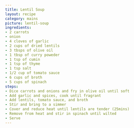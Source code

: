 ```yaml
---
title: Lentil Soup
layout: recipe
category: mains
picture: lentil-soup
ingredients:
- 2 carrots
- onion
- 4 cloves of garlic
- 2 cups of dried lentils
- 3 tbsps of olive oil
- 1 tbsp of curry poweder
- 1 tsp of cumin
- 1 tsp of thyme
- 1 tsp salt
- 1/2 cup of tomato sauce
- 6 cups of broth
- 5 cups of spinach
steps:
- Dice carrots and onions and fry in olive oil until soft
- Add garlic and spices, cook until fragrant
- Add lentils, tomato sauce, and broth
- Stir and bring to a simmer
- Cover and reduce heat until lentils are tender (25mins)
- Remove from heat and stir in spinach until wilted
- Serve
---
```

